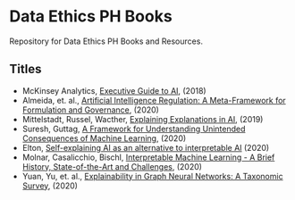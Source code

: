 # Data Ethics PH Books

Repository for Data Ethics PH Books and Resources.

## Titles

* McKinsey Analytics, [Executive Guide to AI](https://github.com/dataethicsph/ethicsph_books/blob/main/executive_ai/1622737875949_Executive_Guide_AI.pdf), (2018)
* Almeida, et. al., [Artificial Intelligence Regulation: A Meta-Framework for Formulation and Governance](https://github.com/dataethicsph/ethicsph_books/blob/main/ai_meta_framework/0520_AI_Regulatory_Meta_Framework.pdf), (2020)
* Mittelstadt, Russel, Wacther, [Explaining Explanations in AI](https://github.com/dataethicsph/ethicsph_books/blob/main/explanations_ai/1811.01439_Explaining_Explanations_AI.pdf), (2019)
* Suresh, Guttag, [A Framework for Understanding Unintended Consequences of Machine Learning](https://github.com/dataethicsph/ethicsph_books/blob/main/consequences_ml/1901.10002_Unintended_Consequences_ML.pdf), (2020)
* Elton, [Self-explaining AI as an alternative to interpretable AI](https://github.com/dataethicsph/ethicsph_books/blob/main/self_explaining_ai/2002.05149_Self_Explaining_AI.pdf,) (2020)
* Molnar, Casalicchio, Bischl, [Interpretable Machine Learning - A Brief
History, State-of-the-Art and Challenges](https://github.com/dataethicsph/ethicsph_books/blob/main/interpretable_ml/2010.09337_Intepretable_Machine_Learning.pdf), (2020)
* Yuan, Yu, et. al., [Explainability in Graph Neural Networks:
A Taxonomic Survey](https://github.com/dataethicsph/ethicsph_books/blob/main/graph_nn/2012.15445_Explainability_Graph_Neural_Networks.pdf), (2020)